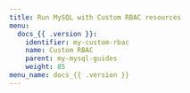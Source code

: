 ```yaml
---
title: Run MySQL with Custom RBAC resources
menu:
  docs_{{ .version }}:
    identifier: my-custom-rbac
    name: Custom RBAC
    parent: my-mysql-guides
    weight: 85
menu_name: docs_{{ .version }}
---
```

